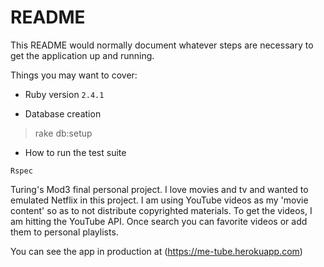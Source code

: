 # README

This README would normally document whatever steps are necessary to get the
application up and running.

Things you may want to cover:

* Ruby version `2.4.1`

* Database creation

> rake db:setup


* How to run the test suite

`Rspec`

Turing's Mod3 final personal project. I love movies and tv and wanted to emulated
Netflix in this project. I am using YouTube videos as my 'movie content' so as
to not distribute copyrighted materials. To get the videos, I am hitting the YouTube
API. Once search you can favorite videos or add them to personal playlists.

You can see the app in production at (https://me-tube.herokuapp.com)
